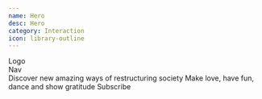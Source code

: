 ```yaml
---
name: Hero
desc: Hero
category: Interaction
icon: library-outline
---
```


<core-knobs hideTabs>

<core-box mode="dark" class="hero" px="xl" pb="xl">

  <core-box py="lg" text-align="center">
    <core-flex justify-content="between">
      <div>Logo</div>
      <nav>Nav</nav>
    </core-flex>
  </core-box>

  <core-container center size="xs">
    <core-box py="lg" text-align="center">
      <core-text full tag="h1" >
        Discover new <core-text color="primary">amazing ways</core-text> of restructuring society
      </core-text>
      <core-text full size="lg" color="weak" tag="p" >
        Make love, have fun, dance and show gratitude
      </core-text>
    </core-box>
    <core-box py="lg">
      <core-grid columns="8">
        <core-grid-item sm="2-5">
          <core-input placeholder="Your email address" full></core-input>
        </core-grid-item>
        <core-grid-item sm="6-7">
          <core-button full>Subscribe</core-button>
        </core-grid-item>
      </core-grid>
    </core-box>
  </core-container>

</core-box>

</core-knobs>
